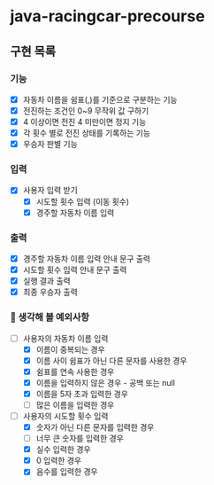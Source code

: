 # java-racingcar-precourse

## 구현 목록
### 기능
- [x] 자동차 이름을 쉼표(,)를 기준으로 구분하는 기능
- [x] 전진하는 조건인 0~9 무작위 값 구하기
- [x] 4 이상이면 전진 4 미만이면 정지 기능
- [x] 각 횟수 별로 전진 상태를 기록하는 기능
- [x] 우승자 판별 기능

### 입력
- [x] 사용자 입력 받기
  - [x] 시도할 횟수 입력 (이동 횟수)
  - [x] 경주할 자동차 이름 입력

### 출력
- [x] 경주할 자동차 이름 입력 안내 문구 출력
- [x] 시도할 횟수 입력 안내 문구 출력
- [x] 실행 결과 출력
- [x] 최종 우승자 출력

### 🫨 생각해 볼 예외사항
- [ ] 사용자의 자동차 이름 입력
  - [x] 이름이 중복되는 경우
  - [x] 이름 사이 쉼표가 아닌 다른 문자를 사용한 경우
  - [x] 쉼표를 연속 사용한 경우
  - [x] 이름을 입력하지 않은 경우 - 공백 또는 null
  - [x] 이름을 5자 초과 입력한 경우
  - [ ] 많은 이름을 입력한 경우
- [ ] 사용자의 시도할 횟수 입력
  - [x] 숫자가 아닌 다른 문자를 입력한 경우
  - [ ] 너무 큰 숫자를 입력한 경우
  - [x] 실수 입력한 경우
  - [x] 0 입력한 경우
  - [x] 음수를 입력한 경우